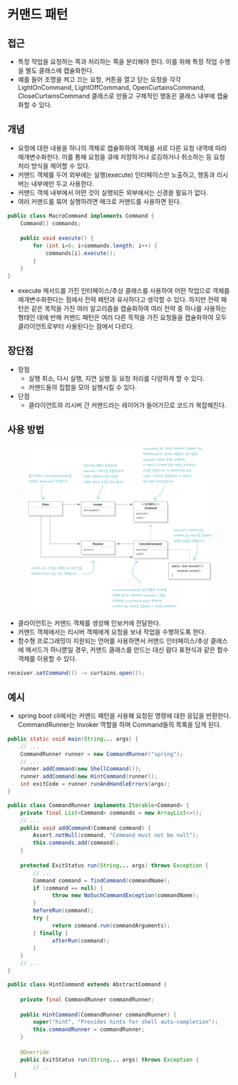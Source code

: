 # 커맨드 패턴

## 접근

* 특정 작업을 요청하는 쪽과 처리하는 쪽을 분리해야 한다. 이를 위해 특정 작업 수행을 별도 클래스에 캡슐화한다.
* 예를 들어 조명을 켜고 끄는 요청, 커튼을 열고 닫는 요청을 각각 LightOnCommand, LightOffCommand, OpenCurtainsCommand, CloseCurtainsCommand 클래스로 만들고 구체적인 행동은 클래스 내부에 캡슐화할 수 있다.

## 개념

* 요청에 대한 내용을 하나의 객체로 캡슐화하여 객체를 서로 다른 요청 내역에 따라 매개변수화한다. 이를 통해 요청을 큐에 저장하거나 로깅하거나 취소하는 등 요청 처리 방식을 제어할 수 있다.
* 커맨드 객체를 두어 외부에는 실행(execute) 인터페이스만 노출하고, 행동과 리시버는 내부에만 두고 사용한다.
* 커맨드 객체 내부에서 어떤 것이 실행되든 외부에서는 신경쓸 필요가 없다.
* 여러 커맨드를 묶어 실행하려면 매크로 커맨드를 사용하면 된다.

```java
public class MacroCommand implements Command {
    Command[] commands;
    
    public void execute() {
        for (int i=0; i<commands.length; i++) {
            commands[i].execute();
        }
    }
}
```

* execute 메서드를 가진 인터페이스/추상 클래스를 사용하여 어떤 작업으로 객체를 매개변수화한다는 점에서 전략 패턴과 유사하다고 생각할 수 있다. 하지만 전략 패턴은 같은 목적을 가진 여러 알고리즘을 캡슐화하여 여러 전략 중 하나를 사용하는 형태인 데에 반해 커맨드 패턴은 여러 다른 목적을 가진 요청들을 캡슐화하여 모두 클라이언트로부터 사용된다는 점에서 다르다.

## 장단점

* 장점
  * 실행 취소, 다시 실행, 지연 실행 등 요청 처리를 다양하게 할 수 있다.
  * 커맨드들의 집합을 모아 실행시킬 수 있다.
* 단점
  * 클라이언트와 리시버 간 커맨드라는 레이어가 들어가므로 코드가 복잡해진다.

## 사용 방법

<figure><img src="../../.gitbook/assets/image (1) (1) (1) (1) (1) (1) (1) (1) (1) (1).png" alt=""><figcaption></figcaption></figure>

* 클라이언트는 커맨드 객체를 생성해 인보커에 전달한다.
* 커맨드 객체에서는 리시버 객체에게 요청을 보내 작업을 수행하도록 한다.
* 함수형 프로그래밍이 지원되는 언어를 사용하면서 커맨드 인터페이스/추상 클래스에 메서드가 하나뿐일 경우, 커맨드 클래스를 만드는 대신 람다 표현식과 같은 함수 객체를 이용할 수 있다.

```java
receiver.setCommand(() -> curtains.open());
```

## 예시

* spring boot cli에서는 커맨드 패턴을 사용해 요청된 명령에 대한 응답을 반환한다. CommandRunner는 Invoker 역할을 하며 Command들의 목록을 담게 된다.

```java
public static void main(String... args) {
    // ...
    CommandRunner runner = new CommandRunner("spring");
    // ...
    runner.addCommand(new ShellCommand());
    runner.addCommand(new HintCommand(runner));
    int exitCode = runner.runAndHandleErrors(args);
}
```

```java
public class CommandRunner implements Iterable<Command> {
    private final List<Command> commands = new ArrayList<>();
    // ...
    public void addCommand(Command command) {
    	Assert.notNull(command, "Command must not be null");
    	this.commands.add(command);
    }
    
    protected ExitStatus run(String... args) throws Exception {
        // ...
        Command command = findCommand(commandName);
        if (command == null) {
              throw new NoSuchCommandException(commandName);
        }
        beforeRun(command);
        try {
              return command.run(commandArguments);
        } finally {
              afterRun(command);
        }
    }
    // ...
}
```

```java
public class HintCommand extends AbstractCommand {

    private final CommandRunner commandRunner;

    public HintCommand(CommandRunner commandRunner) {
        super("hint", "Provides hints for shell auto-completion");
        this.commandRunner = commandRunner;
    }

    @Override
    public ExitStatus run(String... args) throws Exception {
        // ...
  }
```

